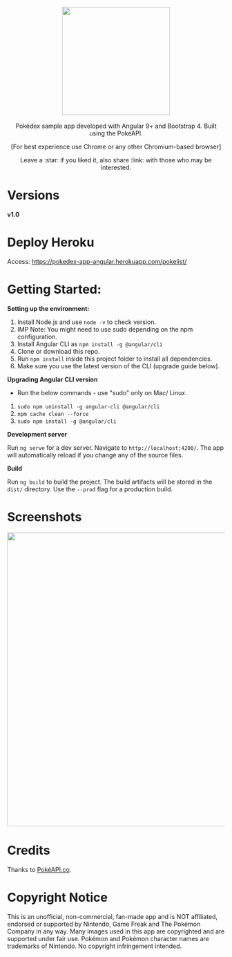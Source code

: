 <p align="center">
  <img src="https://logodownload.org/wp-content/uploads/2017/08/pokemon-logo.png" width="250px"><br><br>
   Pokédex sample app developed with Angular 9+ and Bootstrap 4. Built using the PokéAPI.
   <p align="center">[For best experience use Chrome or any other Chromium-based browser]</p>
</p>

<p align="center">Leave a :star: if you liked it, also share :link: with those who may be interested.<p>
 
# Versions
 **v1.0**
 
# Deploy Heroku

Access: https://pokedex-app-angular.herokuapp.com/pokelist/

# Getting Started:

**Setting up the environment:**
1. Install Node.js and use `node -v` to check version.
1. IMP Note: You might need to use sudo depending on the npm configuration.
1. Install Angular CLI as `npm install -g @angular/cli`
1. Clone or download this repo.
1. Run `npm install` inside this project folder to install all dependencies.
1. Make sure you use the latest version of the CLI (upgrade guide below).

**Upgrading Angular CLI version**
* Run the below commands - use "sudo" only on Mac/ Linux.
1. `sudo npm uninstall -g angular-cli @angular/cli`
1. `npm cache clean --force`
1. `sudo npm install -g @angular/cli`

**Development server**

Run `ng serve` for a dev server. Navigate to `http://localhost:4200/`. The app will automatically reload if you change any of the source files.

**Build**

Run `ng build` to build the project. The build artifacts will be stored in the `dist/` directory. Use the `--prod` flag for a production build.

# Screenshots
<p align="center">
 <img src="https://github.com/angelafonsecafaria/Pokedex/blob/main/src/assets/image/pokedex-app.gif" width="680px">
</p>

# Credits
Thanks to [PokéAPI.co](https://github.com/PokeAPI/pokeapi).

# Copyright Notice
This is an unofficial, non-commercial, fan-made app and is NOT affiliated, endorsed or supported by Nintendo, Game Freak and The Pokémon Company in any way. Many images used in this app are copyrighted and are supported under fair use. Pokémon and Pokémon character names are trademarks of Nintendo. No copyright infringement intended.

